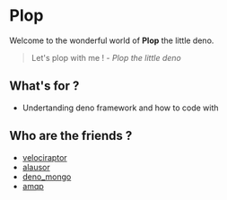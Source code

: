 # Plop
Welcome to the wonderful world of **Plop** the little deno.
> Let's plop with me ! - *Plop the little deno*

## What's for ?
- Undertanding deno framework and how to code with

## Who are the friends ?
- [velociraptor](https://deno.land/x/velociraptor)
- [alausor](https://deno.land/x/alausor)
- [deno_mongo](https://deno.land/x/mongo)
- [amqp](https://deno.land/x/deno-amqp)

